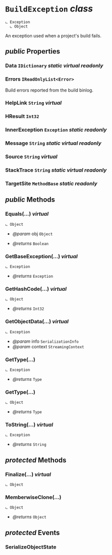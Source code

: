 # <code><span title="An exception used when a project's build fails.">BuildException</span></code> *class*

```
ட Exception
  ட Object
```

An exception used when a project's build fails.

## *public* Properties

### Data <code><span title="An exception used when a project's build fails.">IDictionary</span></code> *static* *virtual* *readonly*



### Errors <code><span title="An exception used when a project's build fails.">IReadOnlyList</span><<span title="undefined">Error</span>></code>

Build errors reported from the build binlog.

### HelpLink <code><span title="An exception used when a project's build fails.">String</span></code> *virtual*



### HResult <code><span title="An exception used when a project's build fails.">Int32</span></code>



### InnerException <code><span title="An exception used when a project's build fails.">Exception</span></code> *static* *readonly*



### Message <code><span title="An exception used when a project's build fails.">String</span></code> *static* *virtual* *readonly*

<inheritdoc cref="P:System.Exception.Message" />

### Source <code><span title="An exception used when a project's build fails.">String</span></code> *virtual*



### StackTrace <code><span title="An exception used when a project's build fails.">String</span></code> *static* *virtual* *readonly*



### TargetSite <code><span title="An exception used when a project's build fails.">MethodBase</span></code> *static* *readonly*





## *public* Methods

### Equals(...) *virtual*

```
ட Object
```



- *@param* obj <code><span title="An exception used when a project's build fails.">Object</span></code>

- *@returns* <code><span title="An exception used when a project's build fails.">Boolean</span></code>

### GetBaseException(...) *virtual*

```
ட Exception
```



- *@returns* <code><span title="An exception used when a project's build fails.">Exception</span></code>

### GetHashCode(...) *virtual*

```
ட Object
```



- *@returns* <code><span title="An exception used when a project's build fails.">Int32</span></code>

### GetObjectData(...) *virtual*

```
ட Exception
```



- *@param* info <code><span title="An exception used when a project's build fails.">SerializationInfo</span></code>
- *@param* context <code><span title="An exception used when a project's build fails.">StreamingContext</span></code>



### GetType(...)

```
ட Exception
```



- *@returns* <code><span title="An exception used when a project's build fails.">Type</span></code>

### GetType(...)

```
ட Object
```



- *@returns* <code><span title="An exception used when a project's build fails.">Type</span></code>

### ToString(...) *virtual*

```
ட Exception
```



- *@returns* <code><span title="An exception used when a project's build fails.">String</span></code>

## *protected* Methods

### Finalize(...) *virtual*

```
ட Object
```





### MemberwiseClone(...)

```
ட Object
```



- *@returns* <code><span title="An exception used when a project's build fails.">Object</span></code>

## *protected* Events

### SerializeObjectState

